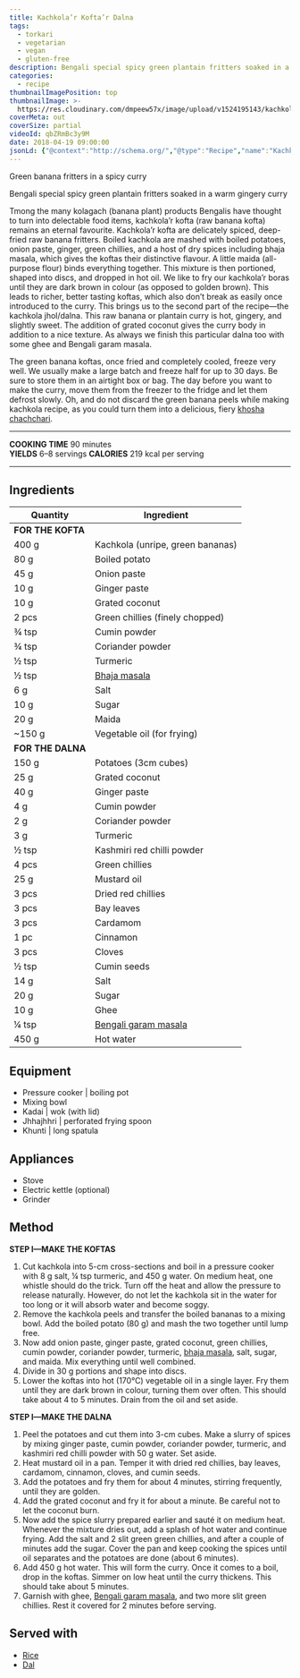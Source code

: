 ```yaml
---
title: Kachkola’r Kofta’r Dalna
tags:
  - torkari
  - vegetarian
  - vegan
  - gluten-free
description: Bengali special spicy green plantain fritters soaked in a warm gingery curry
categories:
  - recipe
thumbnailImagePosition: top
thumbnailImage: >-
  https://res.cloudinary.com/dmpeew57x/image/upload/v1524195143/kachkolar-kofta-website-thumbnail_kramq4.png
coverMeta: out
coverSize: partial
videoId: qbZRmBc3y9M
date: 2018-04-19 09:00:00
jsonLd: {"@context":"http://schema.org/","@type":"Recipe","name":"Kachkola’r Kofta’r Dalna","author":"Bong Eats","image":"https://res.cloudinary.com/dmpeew57x/image/upload/v1524195143/kachkolar-kofta-website-thumbnail_kramq4.png","description":"Bengali special spicy green plantain fritters soaked in a warm gingery curry","prepTime":"PT60M","totalTime":"PT90M","recipeYield":"8 servings", "nutrition":{"@type":"NutritionInformation","servingSize":"8","calories":"219 calories"}, "recipeIngredient":["400 g Kachkola (unripe, green bananas)","80 g Boiled potato","45 g Onion paste","10 g Ginger paste","10 g Grated coconut","2 pcs Green chillies (finely chopped)","¾ tsp Cumin powder","¾ tsp Coriander powder","½ tsp Turmeric","½ tsp Bhaja masala","6 g Salt","10 g Sugar","20 g Maida","~150 g Vegetable oil (for frying)","150 g Potatoes (3cm cubes)","25 g Grated coconut","40 g Ginger paste","4 g Cumin powder","2 g Coriander powder","3 g Turmeric","½ tsp Kashmiri red chilli powder","4 pcs Green chillies","25 g Mustard oil","3 pcs Dried red chillies","3 pcs Bay leaves","3 pcs Cardamom","1 pc Cinnamon","3 pcs Cloves","½ tsp Cumin seeds","14 g Salt","20 g Sugar","10 g Ghee","¼ tsp Bengali garam masala","450 g Hot water"],"recipeInstructions":["1. Cut kachkola into 5-cm cross-sections and boil in a pressure cooker with 8 g salt, ¼ tsp turmeric, and 450 g water. On medium heat, one whistle should do the trick. Turn off the heat and allow the pressure to release naturally. However, do not let the kachkola sit in the water for too long or it will absorb water and become soggy.","2. Remove the kachkola peels and transfer the boiled bananas to a mixing bowl. Add the boiled potato (80 g) and mash the two together until lump free.","3. Now add onion paste, ginger paste, grated coconut, green chillies, cumin powder, coriander powder, turmeric, bhaja masala, salt, sugar, and maida. Mix everything until well combined.","4. Divide in 30 g portions and shape into discs.","5. Lower the koftas into hot (170°C) vegetable oil in a single layer. Fry them until they are dark brown in colour, turning them over often. This should take about 4 to 5 minutes. Drain from the oil and set aside.","6. Peel the potatoes and cut them into 3-cm cubes. Make a slurry of spices by mixing ginger paste, cumin powder, coriander powder, turmeric, and kashmiri red chilli powder with 50 g water. Set aside.","7. Heat mustard oil in a pan. Temper it with dried red chillies, bay leaves, cardamom, cinnamon, cloves, and cumin seeds.","8. Add the potatoes and fry them for about 4 minutes, stirring frequently, until they are golden.","9. Add the grated coconut and fry it for about a minute. Be careful not to let the coconut burn.","10. Now add the spice slurry prepared earlier and sauté it on medium heat. Whenever the mixture dries out, add a splash of hot water and continue frying. Add the salt and 2 slit green green chillies, and after a couple of minutes add the sugar. Cover the pan and keep cooking the spices until oil separates and the potatoes are done (about 6 minutes).","11. Add 450 g hot water. This will form the curry. Once it comes to a boil, drop in the koftas. Simmer on low heat until the curry thickens. This should take about 5 minutes.","12. Garnish with ghee, Bengali garam masala, and two more slit green chillies. Rest it covered for 2 minutes before serving."]}
---
```




<p class="post-byline">Green banana fritters in a spicy curry</p>

<p class="post-intro">Bengali special spicy green plantain fritters soaked in a warm gingery curry</p>

<!-- more -->

<span class="dropcap">T</span>mong the many kolagach (banana plant) products Bengalis have thought to turn into delectable food items, kachkola’r kofta (raw banana kofta) remains an eternal favourite. Kachkola’r kofta are delicately spiced, deep-fried raw banana fritters. Boiled kachkola are mashed with boiled potatoes, onion paste, ginger, green chillies, and a host of dry spices including bhaja masala, which gives the koftas their distinctive flavour. A little maida (all-purpose flour) binds everything together. This mixture is then portioned, shaped into discs, and dropped in hot oil. We like to fry our kachkola’r boras until they are dark brown in colour (as opposed to golden brown). This leads to richer, better tasting koftas, which also don’t break as easily once introduced to the curry. This brings us to the second part of the recipe—the kachkola jhol/dalna. This raw banana or plantain curry is hot, gingery, and slightly sweet. The addition of grated coconut gives the curry body in addition to a nice texture. As always we finish this particular dalna too with some ghee and Bengali garam masala. 

The green banana koftas, once fried and completely cooled, freeze very well. We usually make a large batch and freeze half for up to 30 days. Be sure to store them in an airtight box or bag. The day before you want to make the curry, move them from the freezer to the fridge and let them defrost slowly. Oh, and do not discard the green banana peels while making kachkola recipe, as you could turn them into a delicious, fiery [khosha chachchari](/recipe/kachkola-khosha-chochchori).

***

**COOKING TIME** 90 minutes   
**YIELDS** 6–8 servings
**CALORIES** 219 kcal per serving
***

## Ingredients
|          Quantity | Ingredient                       | 
|-------------------|----------------------------------|
| **FOR THE KOFTA** |                                  |
|             400 g | Kachkola (unripe, green bananas) |
|              80 g | Boiled potato                    |
|              45 g | Onion paste                      |
|              10 g | Ginger paste                     |
|              10 g | Grated coconut                   |
|             2 pcs | Green chillies (finely chopped)  |
|             ¾ tsp | Cumin powder                     |
|             ¾ tsp | Coriander powder                 |
|             ½ tsp | Turmeric                         |
|             ½ tsp | [Bhaja masala](https://www.youtube.com/watch?v=gGmCPwauVBs)                     |
|               6 g | Salt                             |
|              10 g | Sugar                            |
|              20 g | Maida                            |
|            ~150 g | Vegetable oil (for frying)       |
| **FOR THE DALNA** |                                  |
|             150 g | Potatoes (3cm cubes)             |
|              25 g | Grated coconut                   |
|              40 g | Ginger paste                     |
|               4 g | Cumin powder                     |
|               2 g | Coriander powder                 |
|               3 g | Turmeric                         |
|             ½ tsp | Kashmiri red chilli powder       |
|             4 pcs | Green chillies                   |
|              25 g | Mustard oil                      |
|             3 pcs | Dried red chillies               |
|             3 pcs | Bay leaves                       |
|             3 pcs | Cardamom                         |
|              1 pc | Cinnamon                         |
|             3 pcs | Cloves                           |
|             ½ tsp | Cumin seeds                      |
|              14 g | Salt                             |
|              20 g | Sugar                            |
|              10 g | Ghee                             |
|             ¼ tsp | [Bengali garam masala](/recipe/bengali-garam-masala/)         |
|             450 g | Hot water                        |




## Equipment
- Pressure cooker | boiling pot
- Mixing bowl
- Kadai | wok (with lid)
- Jhhajhhri | perforated frying spoon
- Khunti | long spatula

## Appliances
- Stove
- Electric kettle (optional)
- Grinder


## Method

**STEP I—MAKE THE KOFTAS**
1. Cut kachkola into 5-cm cross-sections and boil in a pressure cooker with 8 g salt, ¼ tsp turmeric, and 450 g water. On medium heat, one whistle should do the trick. Turn off the heat and allow the pressure to release naturally. However, do not let the kachkola sit in the water for too long or it will absorb water and become soggy. 
2. Remove the kachkola peels and transfer the boiled bananas to a mixing bowl. Add the boiled potato (80 g) and mash the two together until lump free.
3. Now add onion paste, ginger paste, grated coconut, green chillies, cumin powder, coriander powder, turmeric, [bhaja masala](https://www.youtube.com/watch?v=gGmCPwauVBs), salt, sugar, and maida. Mix everything until well combined.
4. Divide in 30 g portions and shape into discs. 
5. Lower the koftas into hot (170°C) vegetable oil in a single layer. Fry them until they are dark brown in colour, turning them over often. This should take about 4 to 5 minutes. Drain from the oil and set aside.

**STEP I—MAKE THE DALNA**
1. Peel the potatoes and cut them into 3-cm cubes. Make a slurry of spices by mixing ginger paste, cumin powder, coriander powder, turmeric, and kashmiri red chilli powder with 50 g water. Set aside.
2. Heat mustard oil in a pan. Temper it with dried red chillies, bay leaves, cardamom, cinnamon, cloves, and cumin seeds.
3. Add the potatoes and fry them for about 4 minutes, stirring frequently, until they are golden.
4. Add the grated coconut and fry it for about a minute. Be careful not to let the coconut burn.
5. Now add the spice slurry prepared earlier and sauté it on medium heat. Whenever the mixture dries out, add a splash of hot water and continue frying. Add the salt and 2 slit green  green chillies, and after a couple of minutes add the sugar. Cover the pan and keep cooking the spices until oil separates and the potatoes are done (about 6 minutes).
6. Add 450 g hot water. This will form the curry. Once it comes to a boil, drop in the koftas. Simmer on low heat until the curry thickens. This should take about 5 minutes.
7. Garnish with ghee, [Bengali garam masala](/recipe/bengali-garam-masala/), and two more slit green chillies. Rest it covered for 2 minutes before serving.


## Served with
- [Rice](/how-to/cook-the-perfect-rice/)
- [Dal](/tags/dal/)